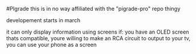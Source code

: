 #PIgrade
this is in no way affiliated with the "pigrade-pro" repo thingy

developement starts in march

it can only display information using screens if:
 you have an OLED screen thats compatible, 
 youre willing to make an RCA circuit to output to your tv, 
 you can use your phone as a screen
